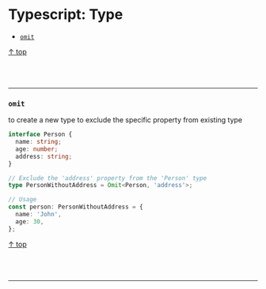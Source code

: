 # Typescript: Type

- [`omit`](#omit)

[↑ top](#typescript-type)
<br><br><br><br><hr>

### `omit`

to create a new type to exclude the specific property from existing type

```typescript
interface Person {
  name: string;
  age: number;
  address: string;
}

// Exclude the 'address' property from the 'Person' type
type PersonWithoutAddress = Omit<Person, 'address'>;

// Usage
const person: PersonWithoutAddress = {
  name: 'John',
  age: 30,
};
```

[↑ top](#typescript-type)
<br><br><br><br><hr>
